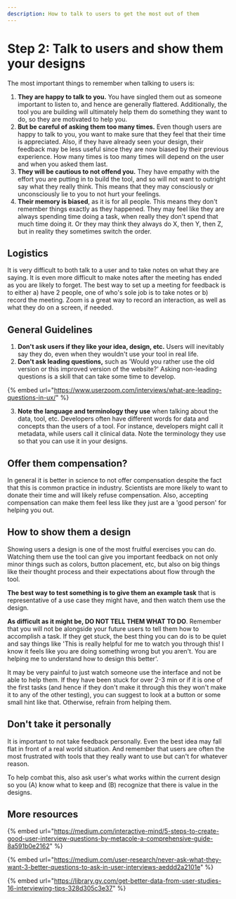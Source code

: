 ```yaml
---
description: How to talk to users to get the most out of them
---
```


# Step 2: Talk to users and show them your designs

The most important things to remember when talking to users is:

1. **They are happy to talk to you.** You have singled them out as someone important to listen to, and hence are generally flattered. Additionally, the tool you are building will ultimately help them do something they want to do, so they are motivated to help you. 
2. **But be careful of asking them too many times.** Even though users are happy to talk to you, you want to make sure that they feel that their time is appreciated. Also, if they have already seen your design, their feedback may be less useful since they are now biased by their previous experience. How many times is too many times will depend on the user and when you asked them last.
3. **They will be cautious to not offend you.** They have empathy with the effort you are putting in to build the tool, and so will not want to outright say what they really think. This means that they may consciously or unconsciously lie to you to not hurt your feelings.
4. **Their memory is biased**, as it is for all people. This means they don't remember things exactly as they happened. They may feel like they are always spending time doing a task, when really they don't spend that much time doing it. Or they may think they always do X, then Y, then Z, but in reality they sometimes switch the order. 

## **Logistics** 

It is very difficult to both talk to a user and to take notes on what they are saying. It is even more difficult to make notes after the meeting has ended as you are likely to forget. The best way to set up a meeting for feedback is to either a\) have 2 people, one of who's sole job is to take notes or b\) record the meeting. Zoom is a great way to record an interaction, as well as what they do on a screen, if needed.

## General Guidelines

1. **Don't ask users if they like your idea, design, etc.** Users will inevitably say they do, even when they wouldn't use your tool in real life.
2. **Don't ask leading questions,** such as 'Would you rather use the old version or this improved version of the website?' Asking non-leading questions is a skill that can take some time to develop.

{% embed url="https://www.userzoom.com/interviews/what-are-leading-questions-in-ux/" %}

3.  **Note the language and terminology they use** when talking about the data, tool, etc. Developers often have different words for data and concepts than the users of a tool. For instance, developers might call it metadata, while users call it clinical data. Note the terminology they use so that you can use it in your designs.

## Offer them compensation?

In general it is better in science to not offer compensation despite the fact that this is common practice in industry. Scientists are more likely to want to donate their time and will likely refuse compensation. Also, accepting compensation can make them feel less like they just are a 'good person' for helping you out. 

## How to show them a design

Showing users a design is one of the most fruitful exercises you can do. Watching them use the tool can give you important feedback on not only minor things such as colors, button placement, etc, but also on big things like their thought process and their expectations about flow through the tool.

**The best way to test something is to give them an example task** that is representative of a use case they might have, and then watch them use the design.

**As difficult as it might be, DO NOT TELL THEM WHAT TO DO**. Remember that you will not be alongside your future users to tell them how to accomplish a task. If they get stuck, the best thing you can do is to be quiet and say things like 'This is really helpful for me to watch you through this! I know it feels like you are doing something wrong but you aren't. You are helping me to understand how to design this better'.

It may be very painful to just watch someone use the interface and not be able to help them. If they have been stuck for over 2-3 min or if it is one of the first tasks \(and hence if they don't make it through this they won't make it to any of the other testing\), you can suggest to look at a button or some small hint like that. Otherwise, refrain from helping them.

## Don't take it personally

It is important to not take feedback personally. Even the best idea may fall flat in front of a real world situation. And remember that users are often the most frustrated with tools that they really want to use but can't for whatever reason.   

To help combat this, also ask user's what works within the current design so you \(A\) know what to keep and \(B\) recognize that there is value in the designs.

## More resources

{% embed url="https://medium.com/interactive-mind/5-steps-to-create-good-user-interview-questions-by-metacole-a-comprehensive-guide-8a591b0e2162" %}

{% embed url="https://medium.com/user-research/never-ask-what-they-want-3-better-questions-to-ask-in-user-interviews-aeddd2a2101e" %}

{% embed url="https://library.gv.com/get-better-data-from-user-studies-16-interviewing-tips-328d305c3e37" %}



